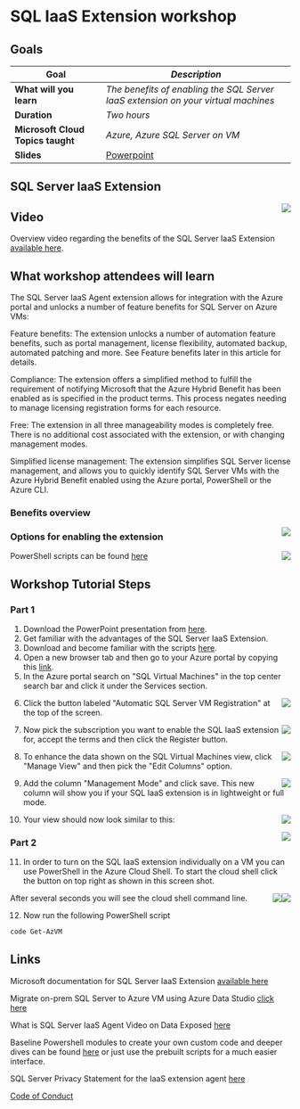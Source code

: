 # SQL IaaS Extension workshop

## Goals

| **Goal**              | *Description*                                    |
| ----------------------------- | --------------------------------------------------------------------- |
| **What will you learn**       | *The benefits of enabling the SQL Server IaaS extension on your virtual machines* |
| **Duration**                  | *Two hours*                                                                |
| **Microsoft Cloud Topics taught**                  | *Azure, Azure SQL Server on VM*                                                                |
| **Slides** | [Powerpoint](BenefitsofSQLVMIaaSextension.pptx) 

## SQL Server IaaS Extension

<img style="float: right;" src="./images/SQL Iaas 1.png">

## Video

Overview video regarding the benefits of the SQL Server IaaS Extension [available here](https://www.youtube.com/watch?v=KUlpjoeFipk).

## What workshop attendees will learn

The SQL Server IaaS Agent extension allows for integration with the Azure portal and unlocks a number of feature benefits for SQL Server on Azure VMs:

Feature benefits: The extension unlocks a number of automation feature benefits, such as portal management, license flexibility, automated backup, automated patching and more. See Feature benefits later in this article for details.

Compliance: The extension offers a simplified method to fulfill the requirement of notifying Microsoft that the Azure Hybrid Benefit has been enabled as is specified in the product terms. This process negates needing to manage licensing registration forms for each resource.

Free: The extension in all three manageability modes is completely free. There is no additional cost associated with the extension, or with changing management modes.

Simplified license management: The extension simplifies SQL Server license management, and allows you to quickly identify SQL Server VMs with the Azure Hybrid Benefit enabled using the Azure portal, PowerShell or the Azure CLI.

### Benefits overview

<img style="float: right;" src="./images/SQL Iaas 2.png">

### Options for enabling the extension

<img style="float: right;" src="./images/SQL Iaas 3.png">

PowerShell scripts can be found [here](./solution)

## Workshop Tutorial Steps

### Part 1

1. Download the PowerPoint presentation from [here](BenefitsofSQLVMIaaSextension.pptx).
2. Get familiar with the advantages of the SQL Server IaaS Extension.
3. Download and become familiar with the scripts [here](./solution).
4. Open a new browser tab and then go to your Azure portal by copying this [link](https://portal.azure.com).
5. In the Azure portal search on "SQL Virtual Machines" in the top center search bar and click it under the Services section.
<img style="float: right;" src="./images/azureportal1.png">

6. Click the button labeled "Automatic SQL Server VM Registration" at the top of the screen.
<img style="float: right;" src="./images/azureportal2.png">

7. Now pick the subscription you want to enable the SQL IaaS extension for, accept the terms and then click the Register button. 
<img style="float: right;" src="./images/azureportal3.png">

8. To enhance the data shown on the SQL Virtual Machines view, click "Manage View" and then pick the "Edit Columns" option.
<img style="float: right;" src="./images/azureportal4.png">

9. Add the column "Management Mode" and click save. This new column will show you if your SQL IaaS extension is in lightweight or full mode.
<img style="float: right;" src="./images/azureportal5.png">

10. Your view should now look similar to this:
<img style="float: right;" src="./images/azureportal6.png">

### Part 2

11.  In order to turn on the SQL IaaS extension individually on a VM you can use PowerShell in the Azure Cloud Shell. To start the cloud shell click the button on top right as shown in this screen shot.
<img style="float: right;" src="./images/cloudshell.png">

After several seconds you will see the cloud shell command line.
<img style="float: right;" src="./images/cloudshell2.png">

12. Now run the following PowerShell script 

```powershell
code Get-AzVM
```

## Links

Microsoft documentation for SQL Server IaaS Extension [available here](https://learn.microsoft.com/en-us/azure/azure-sql/virtual-machines/windows/sql-server-iaas-agent-extension-automate-management?view=azuresql&tabs=azure-powershell)

Migrate on-prem SQL Server to Azure VM using Azure Data Studio [click here](https://learn.microsoft.com/en-us/azure/dms/tutorial-sql-server-to-virtual-machine-online-ads)

What is SQL Server IaaS Agent Video on Data Exposed [here](https://techcommunity.microsoft.com/t5/video-hub/azure-sql-vm-what-is-sql-server-iaas-agent-extension-ep-2-data/ba-p/2617227)

Baseline Powershell modules to create your own custom code and deeper dives can be found [here](https://learn.microsoft.com/en-us/azure/azure-sql/virtual-machines/windows/sql-agent-extension-manually-register-single-vm?view=azuresql&tabs=powershell)  or just use the prebuilt scripts for a much easier interface.

SQL Server Privacy Statement for the IaaS extension agent [here](https://learn.microsoft.com/en-us/sql/sql-server/sql-server-privacy?view=sql-server-ver16#non-personal-data)





[Code of Conduct](../CODE_OF_CONDUCT.md)

